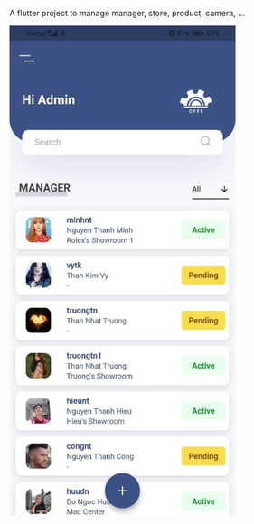 A flutter project to manage manager, store, product, camera, ...

<!-- ![alt text](https://github.com/hieu987020/Capstone-Mobile/blob/master/raw/list_manager.jpg?raw=true){:height="50%" width="50%"} -->
<img src="https://github.com/hieu987020/Capstone-Mobile/blob/master/raw/list_manager.jpg?raw=true" width="400">
